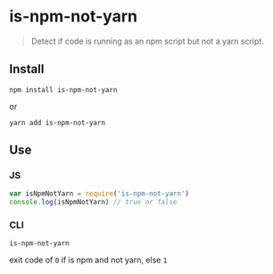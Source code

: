 # is-npm-not-yarn

> Detect if code is running as an npm script but not a yarn script.

## Install
```
npm install is-npm-not-yarn
```
or
```
yarn add is-npm-not-yarn
```

## Use

### JS
```js
var isNpmNotYarn = require('is-npm-not-yarn')
console.log(isNpmNotYarn) // true or false
```

### CLI
```
is-npm-not-yarn
```
exit code of `0` if is npm and not yarn, else `1`
